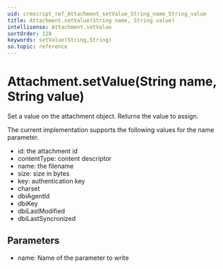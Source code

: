 ```yaml
---
uid: crmscript_ref_Attachment_setValue_String_name_String_value
title: Attachment.setValue(String name, String value)
intellisense: Attachment.setValue
sortOrder: 128
keywords: setValue(String,String)
so.topic: reference
---
```


# Attachment.setValue(String name, String value)

Set a value on the attachment object. Returns the value to assign.

The current implementation supports the following values for the name parameter.

- id: the attachment id
- contentType: content descriptor
- name: the filename
- size: size in bytes
- key: authentication key
- charset
- dbiAgentId
- dbiKey
- dbiLastModified
- dbiLastSyncronized

## Parameters

* name: Name of the parameter to write

